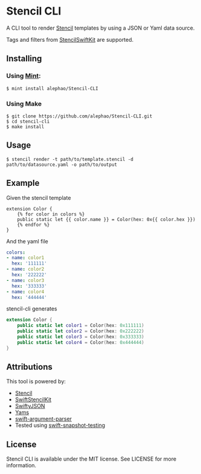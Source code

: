 # Stencil CLI

A CLI tool to render [Stencil](https://github.com/stencilproject/Stencil) templates by using a JSON or Yaml data source.

Tags and filters from [StencilSwiftKit](https://github.com/SwiftGen/StencilSwiftKit) are supported.

## Installing

### Using [Mint](https://github.com/yonaskolb/mint):

```
$ mint install alephao/Stencil-CLI
```

### Using Make

```
$ git clone https://github.com/alephao/Stencil-CLI.git
$ cd stencil-cli
$ make install
```

## Usage

```
$ stencil render -t path/to/template.stencil -d path/to/datasource.yaml -o path/to/output
```

## Example

Given the stencil template

```
extension Color {
    {% for color in colors %}
    public static let {{ color.name }} = Color(hex: 0x{{ color.hex }})
    {% endfor %}
}
```

And the yaml file

```yaml
colors:
- name: color1
  hex: '111111'
- name: color2
  hex: '222222'
- name: color3
  hex: '333333'
- name: color4
  hex: '444444'
```

stencil-cli generates

```swift
extension Color {
    public static let color1 = Color(hex: 0x111111)
    public static let color2 = Color(hex: 0x222222)
    public static let color3 = Color(hex: 0x333333)
    public static let color4 = Color(hex: 0x444444)
}

```

## Attributions

This tool is powered by:

* [Stencil](https://github.com/stencilproject/Stencil)
* [SwiftStencilKit](https://github.com/SwiftGen/StencilSwiftKit)
* [SwiftyJSON](https://github.com/SwiftyJSON/SwiftyJSON)
* [Yams](https://github.com/jpsim/Yams)
* [swift-argument-parser](https://github.com/apple/swift-argument-parser)
* Tested using [swift-snapshot-testing](https://github.com/pointfreeco/swift-snapshot-testing)

## License

Stencil CLI is available under the MIT license. See LICENSE for more information.
